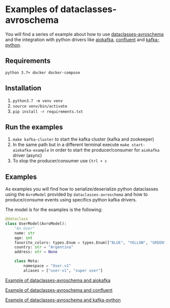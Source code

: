 # Examples of dataclasses-avroschema

You will find a series of example about how to use [dataclasses-avroschema](https://github.com/marcosschroh/dataclasses-avroschema) and the integration with python drivers like [aiokafka](https://github.com/aio-libs/aiokafka), [confluent](https://github.com/confluentinc/confluent-kafka-python) and [kafka-python](https://github.com/dpkp/kafka-python).

## Requirements

`python 3.7+ docker docker-compose`

## Installation

1. `python3.7 -m venv venv`
2. `source venv/bin/activate`
3. `pip install -r requirements.txt`

## Run the examples

1. `make kafka-cluster` to start the kafka cluster (kafka and zookeeper)
2. In the same path but in a different terminal execute `make start-aiokafka-example` in order to start the producer/consumer for `aiokafka` driver (async)
3. To stop the producer/consumer use `Ctrl + c`

## Examples

As examples you will find how to serialize/deserialize python dataclasses using the `AvroModel` provided by `dataclasses-avroschema` and how to produce/consume events using specifics python kafka drivers.

The model is for the examples is the following:

```python
@dataclass
class UserModel(AvroModel):
    "An User"
    name: str
    age: int
    favorite_colors: types.Enum = types.Enum(["BLUE", "YELLOW", "GREEN"], default="BLUE")
    country: str = "Argentina"
    address: str = None

    class Meta:
        namespace = "User.v1"
        aliases = ["user-v1", "super user"]
```

[Example of dataclasses-avroschema and aiokafka](https://github.com/marcosschroh/dataclasses-avroschema/blob/feat/return-instance-after-deserialization/examples/aiokafka_example.py)

[Example of dataclasses-avroschema and confluent](https://github.com/marcosschroh/dataclasses-avroschema/blob/feat/return-instance-after-deserialization/examples/aiokafka_example.py)

[Example of dataclasses-avroschema and kafka-python](https://github.com/marcosschroh/dataclasses-avroschema/blob/feat/return-instance-after-deserialization/examples/aiokafka_example.py)
